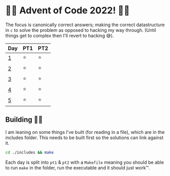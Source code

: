 # 🎄🎁 Advent of Code 2022! 🎁🎄
The focus is canonically correct answers; making the correct datastructure in `c` to solve the problem as opposed to hacking my way through. (Until things get to complex then I'll revert to hacking 😅).

| Day | PT1 | PT2 |
| --- | ---- | ---- |
| [1](https://adventofcode.com/2022/day/1) | ⭐️ | ⭐️ |
| [2](https://adventofcode.com/2022/day/2) | ⭐️ | ⭐️ |
| [3](https://adventofcode.com/2022/day/3) | ⭐️ | ⭐️ |
| [4](https://adventofcode.com/2022/day/4) | ⭐️ | ⭐️ |
| [5](https://adventofcode.com/2022/day/5) | ⭐️ | ⭐️ |

## Building 🎅🏻
I am leaning on some things I've built (for reading in a file), which are in the includes folder. This needs to be built first so the solutions can link against it.
```bash
cd ./includes && make
```

Each day is split into `pt1` & `pt2` with a `Makefile` meaning you should be able to run `make` in the folder, run the executable and it should just work™️.